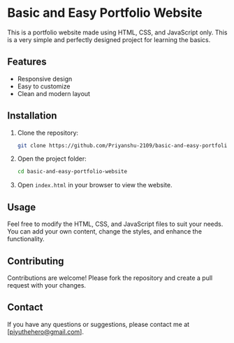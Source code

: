 # Basic and Easy Portfolio Website

This is a portfolio website made using HTML, CSS, and JavaScript only. This is a very simple and perfectly designed project for learning the basics.

## Features

- Responsive design
- Easy to customize
- Clean and modern layout

## Installation

1. Clone the repository:
    ```bash
    git clone https://github.com/Priyanshu-2109/basic-and-easy-portfolio-website.git
    ```
2. Open the project folder:
    ```bash
    cd basic-and-easy-portfolio-website
    ```
3. Open `index.html` in your browser to view the website.

## Usage

Feel free to modify the HTML, CSS, and JavaScript files to suit your needs. You can add your own content, change the styles, and enhance the functionality.

## Contributing

Contributions are welcome! Please fork the repository and create a pull request with your changes.


## Contact

If you have any questions or suggestions, please contact me at [piyuthehero@gmail.com].

